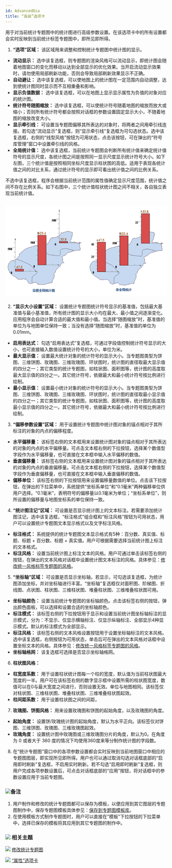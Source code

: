 ```yaml
---
id: AdvancedDia
title: “高级”选项卡
---
```

用于对当前统计专题图中的统计图进行高级参数设置。在该选项卡中的所有设置都会实时反映到当前统计标签专题图中，即所见即所得。

1. **“选项”区域：** 该区域用来调整和控制统计专题图中统计图的显示。 
* **流动显示：** 选中该复选框，则专题图的渲染风格可以流动显示，即统计图会随着地图窗口的变化而移动以达到全部显示的优化效果。当开启流动显示效果时，请勿使用局部刷新功能，否则会导致局部刷新效果显示不正确。
* **自动避让：** 选中该复选框，可以使地图上的统计图在一定范围内自动调整，达到使统计图同时显示而不互相重叠和影响。 
* **显示负值数据：** 选中该复选框，可以在地图上显示显示属性为负值的对象对应的统计图。
* **统计符号随图缩放：** 选中该复选框，可以使统计符号随着地图的缩放而放大或缩小；否则所有统计符号都会按照对话框的参数设置固定显示大小，不随着地图的缩放改变大小。
* **显示牵引线：** 可设置当专题图偏移其所表达的对象时，将两者之间用牵引线连接。若勾选“流动显示”复选框，则“显示牵引线”复选框为可勾选状态。选中该复选框，右侧的“线型风格”按钮为可用状态，点击该按钮，可在弹出的“符号库管理”窗口中设置牵引线的风格。 
* **全局统计值：** 选中该复选框，当前统计专题图会判断所有统计值来确定统计值符号的显示尺度，各统计图之间是按照同一显示尺度显示统计符号大小。如下左图，三个统计值是按照相同坐标尺度显示柱状图的高低。适用于表现各统计值之间的对比关系，通过统计符号的显示即可看出统计值之间的比例关系。 

不选中该复选框，程序会根据当前统计范围的属性值确定显示尺度范围，统计值之间不存在比例关系。如下右图中，三个统计值柱状统计图之间不相关，各自独立表现当前统计值。

![](img/GlobalStatistic.png)  
---  
2. **“显示大小设置”区域：** 设置统计专题图统计符号显示的基准值，包括最大基准值与最小基准值，所有统计图的显示大小均在最大、最小值之间逐渐变化。应用程序会自动计算合适的最大值和最小值。当选择“随图缩放”时，基准值的单位为与地图单位保持一致；当没有选择“随图缩放”时，基准值的单位为0.01mm。 
* **启用表达式：** 勾选“启用表达式”复选框，可通过字段值控制统计符号显示的大小，也可直接输入数值设置统计符号的大小，单位为米。
* **最大显示值：** 设置最大统计对象的统计符号的显示大小。当专题图类型为饼图、三维饼图、玫瑰图、三维玫瑰图、环状图时，统计图的直径取最大显示值的四分之一；其它类型的统计专题图，如柱状图、面积图等，统计图的高度取最大显示值的四分之一。其它统计符号，依据最大和最小统计符号按比例进行绘制。
* **最小显示值：** 设置最小统计对象的统计符号的显示大小。当专题图类型为饼图、三维饼图、玫瑰图、三维玫瑰图、环状图时，统计图的直径取最小显示值的四分之一；其它类型的统计专题图，如柱状图、面积图等，统计图的高度取最小显示值的四分之一。其它统计符号，依据最大和最小统计符号按比例进行绘制。
3. **“偏移参数设置”区域：** 用于设置统计专题图中统计图对象的锚点相对于其所标注的对象的内点的偏移程度。 
* **水平偏移量：** 该标签右侧的文本框用来设置统计图对象的锚点相对于其所表达的对象的内点的水平偏移量。可点击文本框右侧的下拉按钮，选择某个数值型字段作为水平偏移量，也可直接在文本框中输入水平偏移的数值。
* **垂直偏移量：** 该标签右侧的文本框用来设置统计图对象的锚点相对于其所表达的对象的内点的垂直偏移量。可点击文本框右侧的下拉按钮，选择某个数值型字段作为垂直偏移量，也可直接在文本框中输入垂直偏移的数值。
* **偏移单位：** 该标签右侧的下拉按钮用来设置偏移量数值的单位。点击该下拉按钮，在弹出的下拉菜单中，系统提供“坐标系单位”和“0.1毫米”两种偏移单位供用户选择。“0.1毫米”，表明符号的偏移量以0.1毫米为单位；“坐标系单位”，则所设置的偏移量与地图坐标系的单位保持一致。 
4. **“统计图注记”区域：** 可设置是否显示统计图上的文本标注。若需要添加统计图注记，选中该复选框，“标注格式”组合框和“标注风格”按钮为可用状态，用户可以设置统计专题图文本显示格式以及文字标注风格。 
* **标注格式：** 系统提供的统计专题图文本显示格式有5种：百分数、真实值、标题、标题 + 百分数、标题 + 真实值。用户可根据需要选择当前统计图上标注的文本格式。
* **标注风格：** 设置当前统计图上标注文本的风格。用户可通过单击该标签右侧的按钮，在弹出的文本风格对话框中设置统计图文本标注的风格。具体参见：[修改统一风格标签专题图的风格](../labelmap/UniformLabelMapDia)。
5. **“坐标轴”区域：** 可设置是否显示坐标轴，若显示，可勾选该复选框，为统计图添加坐标，并对坐标轴进行丰富。“坐标轴”复选框仅对面积图、阶梯图、折线图、点状图、柱状图、三维柱状图、堆叠柱状图、三维堆叠柱状图可用。 
* **坐标轴颜色：** 设置当前统计专题图的坐标轴颜色。点击该标签右侧的按钮，弹出颜色面板，可以选择和设置合适的坐标轴颜色。
* **标注模式：** 该标签右侧的下拉按钮用于显示和设置当前统计图坐标轴标注的显示模式，分为：不显示、仅显示横轴标注、仅显示纵轴标注、全部显示4种显示模式。默认的标注模式为全部显示。
* **标注风格：** 该标签右侧的文本风格设置按钮用于设置坐标轴标注的文本风格。选中该复选框，右侧按钮为可用状态，单击后可在弹出的文本风格对话框中设置坐标文本的风格。具体参见：[修改统一风格标签专题图的风格](../labelmap/UniformLabelMapDia)。
* **坐标轴格网：** 该复选框可选择是否显示坐标轴格网。
6. **柱状图风格：**
* **柱宽度系数：** 用于设置柱状统计图每一个柱的宽度，默认值为当前柱状图最大宽度的一半。用户可在该标签右侧的数字显示框中设置所需的柱状图宽度，数值可以在0与最大宽度之间进行，否则设置无效。单位与地图相同。该标签仅对柱状图、三维柱状图、堆叠柱状图、三维堆叠柱状图起效。
* **柱间距系数：** 用于设置柱状图之间的间距，
7. **玫瑰图、饼图风格：** 用来设置玫瑰图和饼图的起始角度，以及玫瑰图的角度。 
* **起始角度：** 设置饼/玫瑰统计图的起始角度，默认为水平正向。该标签仅对饼图、三维饼图、玫瑰图、三维玫瑰图起效。
* **玫瑰角度：** 设置统计图中玫瑰图或三维玫瑰图分片的角度，默认为0。在角度为 0 或者大于 360 度的情况下均使用360度来等分制作统计图的字段数。
8. 在“统计专题图”窗口中的各项参数设置都会实时反映到当前地图窗口中相应的专题图图层，即实现所见即所得。用户也可以通过取消勾选对话框底部的“启用即时刷新”复选框，不启用实时刷新。若不勾选“启用即时刷新”复选框，则用户完成各项参数设置后，可点击对话框底部的“应用”按钮，将对话框中的参数设置应用于当前专题图。 

### ![](../../img/read.gif)备注

1. 用户制作和修改的统计专题图都可以保存为模板，以便应用到其它图层的专题图制作中，保存专题图模板具体参见：[保存到专题图模板库](../Methods/DTv2_LoadStyleThemeTempl)。
2. 在使用模板方式制作专题图时，用户可以直接在"模板"下拉按钮的下拉菜单中，选择已保存的模板将其应用到其它专题图的制作中。

### ![](../../img/seealso.png) 相关主题

![](../../img/smalltitle.png) [修改统计专题图](GraphMapDia)

![](../../img/smalltitle.png) [“属性”选项卡](PropertiesDia)


